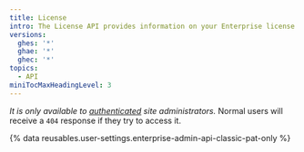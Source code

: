 ```yaml
---
title: License
intro: The License API provides information on your Enterprise license.
versions:
  ghes: '*'
  ghae: '*'
  ghec: '*'
topics:
  - API
miniTocMaxHeadingLevel: 3
---
```


*It is only available to [authenticated](/rest/overview/resources-in-the-rest-api#authentication) site administrators.* Normal users will receive a `404` response if they try to access it.

{% data reusables.user-settings.enterprise-admin-api-classic-pat-only %}
